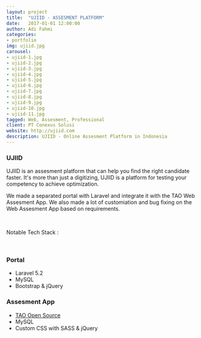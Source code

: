 ```yaml
---
layout: project
title:  "UJIID - ASSESMENT PLATFORM"
date:   2017-01-01 12:00:00
author: Adi Fahmi
categories:
- portfolio
img: ujiid.jpg
carousel:
- ujiid-1.jpg
- ujiid-2.jpg
- ujiid-3.jpg
- ujiid-4.jpg
- ujiid-5.jpg
- ujiid-6.jpg
- ujiid-7.jpg
- ujiid-8.jpg
- ujiid-9.jpg
- ujiid-10.jpg
- ujiid-11.jpg
tagged: Web, Assesment, Professional
client: PT Conexus Solusi
website: http://ujiid.com
description: UJIID - Online Assesment Platform in Indonesia
---
```

<h3>UJIID</h3>

<p>UJIID is an assesment platform that can help you find the right candidate faster. It's more than just a digitizing, UJIID is a platform for testing your competency to achieve optimization.</p>

<p>We made a separated portal with Laravel and integrate it with the TAO Web Assesment App. We also made a lot of customiation and bug fixing on the Web Assesment App based on requirements.</p>

<br>
<p>Notable Tech Stack :</p>
<br>
<h3>Portal</h3>
<ul>
    <li>Laravel 5.2</li>
    <li>MySQL</li>
    <li>Bootstrap & jQuery</li>
</ul>
<h3>Assesment App</h3>
<ul>
    <li><a href="https://www.taotesting.com/" target="_blank">TAO Open Source</a></li>
    <li>MySQL</li>
    <li>Custom CSS with SASS & jQuery</li>
</ul>
